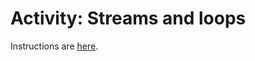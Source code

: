 # Activity: Streams and loops

Instructions are [here](https://comp127.innig.net/activities/loops_streams).
